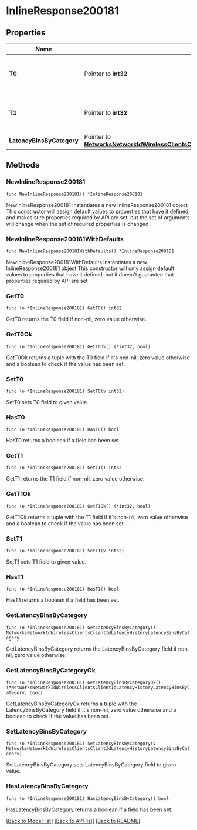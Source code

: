 # InlineResponse200181

## Properties

Name | Type | Description | Notes
------------ | ------------- | ------------- | -------------
**T0** | Pointer to **int32** | The latency history bucket start time in seconds | [optional] 
**T1** | Pointer to **int32** | The latency history bucket end time in seconds | [optional] 
**LatencyBinsByCategory** | Pointer to [**NetworksNetworkIdWirelessClientsClientIdLatencyHistoryLatencyBinsByCategory**](NetworksNetworkIdWirelessClientsClientIdLatencyHistoryLatencyBinsByCategory.md) |  | [optional] 

## Methods

### NewInlineResponse200181

`func NewInlineResponse200181() *InlineResponse200181`

NewInlineResponse200181 instantiates a new InlineResponse200181 object
This constructor will assign default values to properties that have it defined,
and makes sure properties required by API are set, but the set of arguments
will change when the set of required properties is changed

### NewInlineResponse200181WithDefaults

`func NewInlineResponse200181WithDefaults() *InlineResponse200181`

NewInlineResponse200181WithDefaults instantiates a new InlineResponse200181 object
This constructor will only assign default values to properties that have it defined,
but it doesn't guarantee that properties required by API are set

### GetT0

`func (o *InlineResponse200181) GetT0() int32`

GetT0 returns the T0 field if non-nil, zero value otherwise.

### GetT0Ok

`func (o *InlineResponse200181) GetT0Ok() (*int32, bool)`

GetT0Ok returns a tuple with the T0 field if it's non-nil, zero value otherwise
and a boolean to check if the value has been set.

### SetT0

`func (o *InlineResponse200181) SetT0(v int32)`

SetT0 sets T0 field to given value.

### HasT0

`func (o *InlineResponse200181) HasT0() bool`

HasT0 returns a boolean if a field has been set.

### GetT1

`func (o *InlineResponse200181) GetT1() int32`

GetT1 returns the T1 field if non-nil, zero value otherwise.

### GetT1Ok

`func (o *InlineResponse200181) GetT1Ok() (*int32, bool)`

GetT1Ok returns a tuple with the T1 field if it's non-nil, zero value otherwise
and a boolean to check if the value has been set.

### SetT1

`func (o *InlineResponse200181) SetT1(v int32)`

SetT1 sets T1 field to given value.

### HasT1

`func (o *InlineResponse200181) HasT1() bool`

HasT1 returns a boolean if a field has been set.

### GetLatencyBinsByCategory

`func (o *InlineResponse200181) GetLatencyBinsByCategory() NetworksNetworkIdWirelessClientsClientIdLatencyHistoryLatencyBinsByCategory`

GetLatencyBinsByCategory returns the LatencyBinsByCategory field if non-nil, zero value otherwise.

### GetLatencyBinsByCategoryOk

`func (o *InlineResponse200181) GetLatencyBinsByCategoryOk() (*NetworksNetworkIdWirelessClientsClientIdLatencyHistoryLatencyBinsByCategory, bool)`

GetLatencyBinsByCategoryOk returns a tuple with the LatencyBinsByCategory field if it's non-nil, zero value otherwise
and a boolean to check if the value has been set.

### SetLatencyBinsByCategory

`func (o *InlineResponse200181) SetLatencyBinsByCategory(v NetworksNetworkIdWirelessClientsClientIdLatencyHistoryLatencyBinsByCategory)`

SetLatencyBinsByCategory sets LatencyBinsByCategory field to given value.

### HasLatencyBinsByCategory

`func (o *InlineResponse200181) HasLatencyBinsByCategory() bool`

HasLatencyBinsByCategory returns a boolean if a field has been set.


[[Back to Model list]](../README.md#documentation-for-models) [[Back to API list]](../README.md#documentation-for-api-endpoints) [[Back to README]](../README.md)


